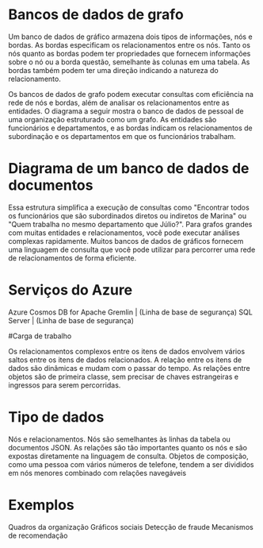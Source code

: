 # Bancos de dados de grafo

Um banco de dados de gráfico armazena dois tipos de informações, nós e bordas. As bordas especificam os relacionamentos entre os nós. Tanto os nós quanto as bordas podem ter propriedades que fornecem informações sobre o nó ou a borda questão, semelhante às colunas em uma tabela. As bordas também podem ter uma direção indicando a natureza do relacionamento.

Os bancos de dados de grafo podem executar consultas com eficiência na rede de nós e bordas, além de analisar os relacionamentos entre as entidades. O diagrama a seguir mostra o banco de dados de pessoal de uma organização estruturado como um grafo. As entidades são funcionários e departamentos, e as bordas indicam os relacionamentos de subordinação e os departamentos em que os funcionários trabalham.

# Diagrama de um banco de dados de documentos

Essa estrutura simplifica a execução de consultas como "Encontrar todos os funcionários que são subordinados diretos ou indiretos de Marina" ou "Quem trabalha no mesmo departamento que Júlio?". Para grafos grandes com muitas entidades e relacionamentos, você pode executar análises complexas rapidamente. Muitos bancos de dados de gráficos fornecem uma linguagem de consulta que você pode utilizar para percorrer uma rede de relacionamentos de forma eficiente.

# Serviços do Azure

Azure Cosmos DB for Apache Gremlin | (Linha de base de segurança)
SQL Server | (Linha de base de segurança)

#Carga de trabalho

Os relacionamentos complexos entre os itens de dados envolvem vários saltos entre os itens de dados relacionados.
A relação entre os itens de dados são dinâmicas e mudam com o passar do tempo.
As relações entre objetos são de primeira classe, sem precisar de chaves estrangeiras e ingressos para serem percorridas.

# Tipo de dados

Nós e relacionamentos.
Nós são semelhantes às linhas da tabela ou documentos JSON.
As relações são tão importantes quanto os nós e são expostas diretamente na linguagem de consulta.
Objetos de composição, como uma pessoa com vários números de telefone, tendem a ser divididos em nós menores combinado com relações navegáveis

# Exemplos
Quadros da organização
Gráficos sociais
Detecção de fraude
Mecanismos de recomendação
